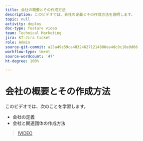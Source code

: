 ```yaml
---
title: 会社の概要とその作成方法
description: このビデオでは、会社の定義とその作成方法を説明します。
topic: null
activity: deploy
doc-type: feature video
team: Technical Marketing
jira: KT-Jira ticket
role: Admin
source-git-commit: a25a49e59ca483246271214886ea4dc9c10e8d66
workflow-type: tm+mt
source-wordcount: '47'
ht-degree: 100%

---
```


# 会社の概要とその作成方法

このビデオでは、次のことを学習します。

* 会社の定義
* 会社と関連団体の作成方法

>[!VIDEO](https://video.tv.adobe.com/v/335069/?quality=12&learn=on)
